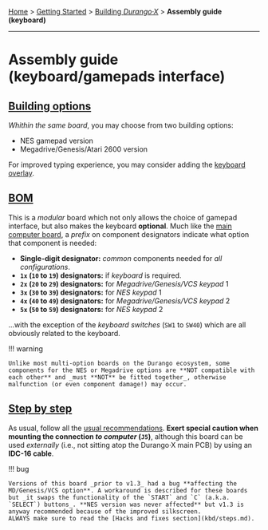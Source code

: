 [Home](../../index.md) > [Getting Started](../../started.md) > [Building _Durango·X_](../building.md) > **Assembly guide (keyboard)**

___
# Assembly guide (keyboard/gamepads interface)

## [Building options](kbd/options.md)

_Whithin the same board_, you may choose from two building options:

- NES gamepad version
- Megadrive/Genesis/Atari 2600 version

For improved typing experience, you may consider adding the [keyboard overlay](../../hard/acc.md).

## [BOM](kbd/bom.md)

This is a _modular_ board which not only allows the choice of gamepad interface, but also makes the keyboard **optional**. Much like the [main computer board](durango.md), a _prefix_ on component designators indicate what option that component is needed:

- **Single-digit designator:** _common_ components needed for _all configurations_.
- **`1x` (`10` to `19`) designators:** if _keyboard_ is required.
- **`2x` (`20` to `29`) designators:** for _Megadrive/Genesis/VCS keypad_ 1
- **`3x` (`30` to `39`) designators:** for _NES keypad_ 1
- **`4x` (`40` to `49`) designators:** for _Megadrive/Genesis/VCS keypad_ 2
- **`5x` (`50` to `59`) designators:** for _NES keypad_ 2

...with the exception of the _keyboard switches_ (`SW1` to `SW40`) which are all obviously related to the keyboard.

!!! warning

	Unlike most multi-option boards on the Durango ecosystem, some components for the NES or Megadrive options are **NOT compatible with each other** and _must **NOT** be fitted together_, otherwise malfunction (or even component damage!) may occur.

## [Step by step](kbd/steps.md)

As usual, follow all the [usual recommendations](general.md). **Exert special caution when mounting the connection _to computer_ (`J5`)**, although this board can be used _externally_ (i.e., not sitting atop the Durango·X main PCB) by using an **IDC-16 cable**.

!!! bug

	Versions of this board _prior to v1.3_ had a bug **affecting the MD/Genesis/VCS option**. A workaround is described for these boards but _it swaps the functionality of the `START` and `C` (a.k.a. `SELECT`) buttons_. **NES version was never affected** but v1.3 is anyway recommended because of the improved silkscreen.
	ALWAYS make sure to read the [Hacks and fixes section](kbd/steps.md).
 
